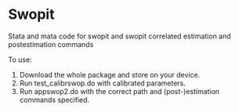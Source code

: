 # Swopit
Stata and mata code for swopit and swopit correlated estimation and postestimation commands

To use:
1. Download the whole package and store on your device.
2. Run test_calibrswop.do with calibrated parameters.
3. Run appswop2.do with the correct path and (post-)estimation commands specified.
